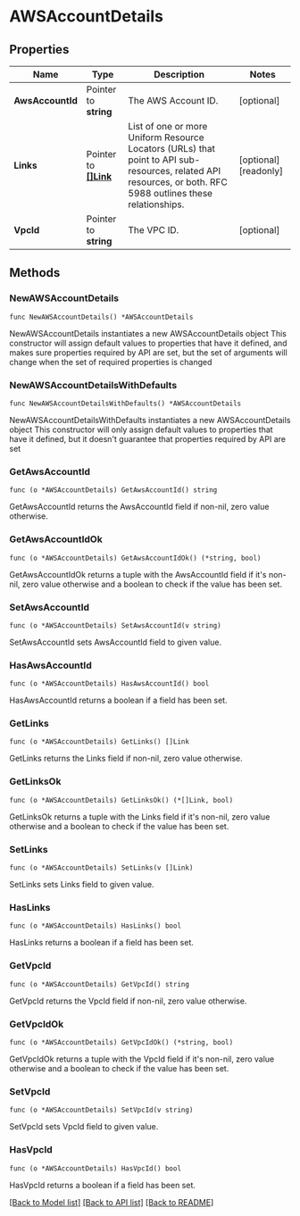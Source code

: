 # AWSAccountDetails

## Properties

Name | Type | Description | Notes
------------ | ------------- | ------------- | -------------
**AwsAccountId** | Pointer to **string** | The AWS Account ID. | [optional] 
**Links** | Pointer to [**[]Link**](Link.md) | List of one or more Uniform Resource Locators (URLs) that point to API sub-resources, related API resources, or both. RFC 5988 outlines these relationships. | [optional] [readonly] 
**VpcId** | Pointer to **string** | The VPC ID. | [optional] 

## Methods

### NewAWSAccountDetails

`func NewAWSAccountDetails() *AWSAccountDetails`

NewAWSAccountDetails instantiates a new AWSAccountDetails object
This constructor will assign default values to properties that have it defined,
and makes sure properties required by API are set, but the set of arguments
will change when the set of required properties is changed

### NewAWSAccountDetailsWithDefaults

`func NewAWSAccountDetailsWithDefaults() *AWSAccountDetails`

NewAWSAccountDetailsWithDefaults instantiates a new AWSAccountDetails object
This constructor will only assign default values to properties that have it defined,
but it doesn't guarantee that properties required by API are set

### GetAwsAccountId

`func (o *AWSAccountDetails) GetAwsAccountId() string`

GetAwsAccountId returns the AwsAccountId field if non-nil, zero value otherwise.

### GetAwsAccountIdOk

`func (o *AWSAccountDetails) GetAwsAccountIdOk() (*string, bool)`

GetAwsAccountIdOk returns a tuple with the AwsAccountId field if it's non-nil, zero value otherwise
and a boolean to check if the value has been set.

### SetAwsAccountId

`func (o *AWSAccountDetails) SetAwsAccountId(v string)`

SetAwsAccountId sets AwsAccountId field to given value.

### HasAwsAccountId

`func (o *AWSAccountDetails) HasAwsAccountId() bool`

HasAwsAccountId returns a boolean if a field has been set.
### GetLinks

`func (o *AWSAccountDetails) GetLinks() []Link`

GetLinks returns the Links field if non-nil, zero value otherwise.

### GetLinksOk

`func (o *AWSAccountDetails) GetLinksOk() (*[]Link, bool)`

GetLinksOk returns a tuple with the Links field if it's non-nil, zero value otherwise
and a boolean to check if the value has been set.

### SetLinks

`func (o *AWSAccountDetails) SetLinks(v []Link)`

SetLinks sets Links field to given value.

### HasLinks

`func (o *AWSAccountDetails) HasLinks() bool`

HasLinks returns a boolean if a field has been set.
### GetVpcId

`func (o *AWSAccountDetails) GetVpcId() string`

GetVpcId returns the VpcId field if non-nil, zero value otherwise.

### GetVpcIdOk

`func (o *AWSAccountDetails) GetVpcIdOk() (*string, bool)`

GetVpcIdOk returns a tuple with the VpcId field if it's non-nil, zero value otherwise
and a boolean to check if the value has been set.

### SetVpcId

`func (o *AWSAccountDetails) SetVpcId(v string)`

SetVpcId sets VpcId field to given value.

### HasVpcId

`func (o *AWSAccountDetails) HasVpcId() bool`

HasVpcId returns a boolean if a field has been set.

[[Back to Model list]](../README.md#documentation-for-models) [[Back to API list]](../README.md#documentation-for-api-endpoints) [[Back to README]](../README.md)


